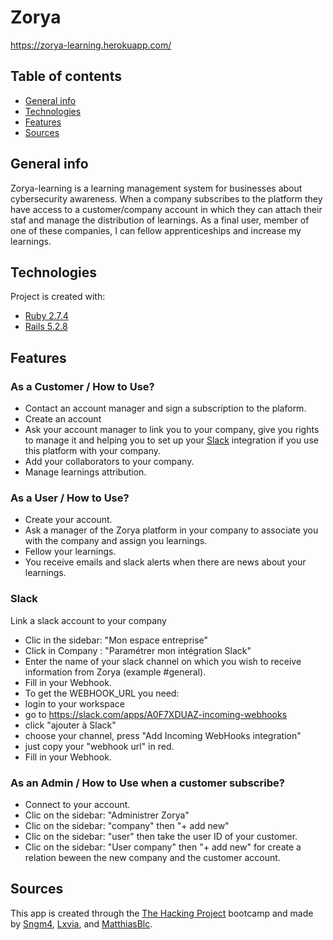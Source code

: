 # Zorya
https://zorya-learning.herokuapp.com/

## Table of contents
* [General info](#general-info)
* [Technologies](#technologies)
* [Features](#features)
* [Sources](#sources)

## General info
Zorya-learning is a learning management system for businesses about cybersecurity awareness. When a company subscribes to the platform they have access to a customer/company account in which they can attach their staf and manage the distribution of learnings. As a final user, member of one of these companies, I can fellow apprenticeships and increase my learnings.

## Technologies
Project is created with:
* [Ruby 2.7.4](https://ruby-doc.org/core-2.7.4/)
* [Rails 5.2.8](https://api.rubyonrails.org/v5.2.8/)
	
## Features
### As a Customer / How to Use?
* Contact an account manager and sign a subscription to the plaform.
* Create an account
* Ask your account manager to link you to your company, give you rights to manage it and helping you to set up your [Slack](#slack) integration if you use this platform with your company.
* Add your collaborators to your company.
* Manage learnings attribution.

### As a User / How to Use?
* Create your account.
* Ask a manager of the Zorya platform in your company to associate you with the company and assign you learnings.
* Fellow your learnings.
* You receive emails and slack alerts when there are news about your learnings.

### Slack
Link a slack account to your company
* Clic in the sidebar:  "Mon espace entreprise"
* Click in Company : "Paramétrer mon intégration Slack"
* Enter the name of your slack channel on which you wish to receive information from Zorya (example #general).
* Fill in your Webhook.
* To get the WEBHOOK_URL you need:
 * login to your workspace
 * go to https://slack.com/apps/A0F7XDUAZ-incoming-webhooks
 * click "ajouter à Slack"
 * choose your channel, press "Add Incoming WebHooks integration"
 * just copy your "webhook url" in red.
 * Fill in your Webhook.

### As an Admin / How to Use when a customer subscribe?
* Connect to your account.
* Clic on the sidebar: "Administrer Zorya"
* Clic on the sidebar: "company" then "+ add new"
* Clic on the sidebar: "user" then take the user ID of your customer.
* Clic on the sidebar: "User company" then "+ add new" for create a relation beween the new company and the customer account.

## Sources
This app is created through the [The Hacking Project](https://www.thehackingproject.org) bootcamp and made by [Sngm4](https://github.com/Sngm4), [Lxvia](https://github.com/Lxvia), and [MatthiasBlc](https://github.com/MatthiasBlc).